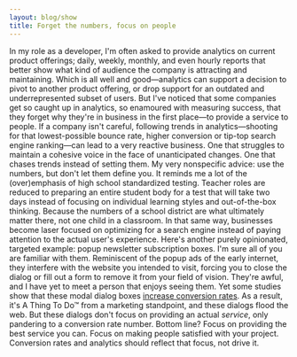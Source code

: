 ```yaml
---
layout: blog/show
title: Forget the numbers, focus on people
---
```


In my role as a developer, I'm often asked to provide analytics on current product offerings; daily, weekly, monthly, and even hourly reports that better show what kind of audience the company is attracting and maintaining. Which is all well and good—analytics can support a decision to pivot to another product offering, or drop support for an outdated and underrepresented subset of users. But I've noticed that some companies get so caught up in analytics, so enamoured with measuring success, that they forget why they're in business in the first place—to provide a service to people.  If a company isn't careful, following trends in analytics—shooting for that lowest-possible bounce rate, higher conversion or tip-top search engine ranking—can lead to a very reactive business. One that struggles to maintain a cohesive voice in the face of unanticipated changes. One that chases trends instead of setting them. My very nonspecific advice: use the numbers, but don't let them define you. It reminds me a lot of the (over)emphasis of high school standardized testing. Teacher roles are reduced to preparing an entire student body for a test that will take two days instead of focusing on individual learning styles and out-of-the-box thinking. Because the numbers of a school district are what ultimately matter there, not one child in a classroom. In that same way, businesses become laser focused on optimizing for a search engine instead of paying attention to the actual user's experience. Here's another purely opinionated, targeted example: popup newsletter subscription boxes. I'm sure all of you are familiar with them. Reminiscent of the popup ads of the early internet, they interfere with the website you intended to visit, forcing you to close the dialog or fill out a form to remove it from your field of vision. They're awful, and I have yet to meet a person that enjoys seeing them. Yet some studies show that these modal dialog boxes [increase conversion rates](http://www.problogger.net/archives/2008/10/23/how-to-drastically-increase-subscriber-numbers-to-your-email-newsletter/). As a result, it's A Thing To Do™ from a marketing standpoint, and these dialogs flood the web. But these dialogs don't focus on providing an actual *service*, only pandering to a conversion rate number. Bottom line? Focus on providing the best service you can. Focus on making people satisfied with your project. Conversion rates and analytics should reflect that focus, not drive it.
